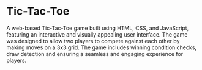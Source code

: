# Tic-Tac-Toe
A web-based Tic-Tac-Toe game built using HTML, CSS, and JavaScript, featuring an interactive and visually appealing user interface.  The game was designed to allow two players to compete against each other by making moves on a 3x3 grid. The game includes  winning condition checks, draw detection and  ensuring a seamless and engaging experience for players.
